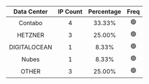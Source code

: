| Data Center | IP Count | Percentage | Freq |
|:------------:|:--------:|:-----------:|:-----:|
| Contabo | 4 | 33.33% | 🟢 |
| HETZNER | 3 | 25.00% | 🟢 |
| DIGITALOCEAN | 1 | 8.33% | 🟢 |
| Nubes | 1 | 8.33% | 🟢 |
| OTHER | 3 | 25.00% | 🟢 |